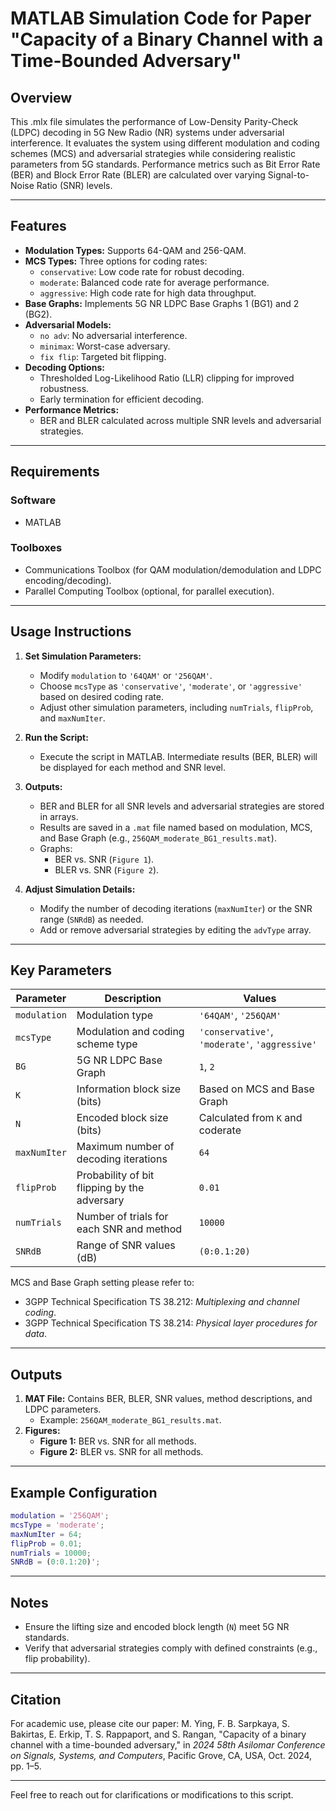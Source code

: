 
# MATLAB Simulation Code for Paper "Capacity of a Binary Channel with a Time-Bounded Adversary"

## Overview
This .mlx file simulates the performance of Low-Density Parity-Check (LDPC) decoding in 5G New Radio (NR) systems under adversarial interference. It evaluates the system using different modulation and coding schemes (MCS) and adversarial strategies while considering realistic parameters from 5G standards. Performance metrics such as Bit Error Rate (BER) and Block Error Rate (BLER) are calculated over varying Signal-to-Noise Ratio (SNR) levels.

---

## Features
- **Modulation Types:** Supports 64-QAM and 256-QAM.
- **MCS Types:** Three options for coding rates:
  - `conservative`: Low code rate for robust decoding.
  - `moderate`: Balanced code rate for average performance.
  - `aggressive`: High code rate for high data throughput.
- **Base Graphs:** Implements 5G NR LDPC Base Graphs 1 (BG1) and 2 (BG2).
- **Adversarial Models:**
  - `no adv`: No adversarial interference.
  - `minimax`: Worst-case adversary.
  - `fix flip`: Targeted bit flipping.
- **Decoding Options:**
  - Thresholded Log-Likelihood Ratio (LLR) clipping for improved robustness.
  - Early termination for efficient decoding.
- **Performance Metrics:**
  - BER and BLER calculated across multiple SNR levels and adversarial strategies.

---

## Requirements
### **Software**
- MATLAB 

### **Toolboxes**
- Communications Toolbox (for QAM modulation/demodulation and LDPC encoding/decoding).
- Parallel Computing Toolbox (optional, for parallel execution).

---

## Usage Instructions

1. **Set Simulation Parameters:**
   - Modify `modulation` to `'64QAM'` or `'256QAM'`.
   - Choose `mcsType` as `'conservative'`, `'moderate'`, or `'aggressive'` based on desired coding rate.
   - Adjust other simulation parameters, including `numTrials`, `flipProb`, and `maxNumIter`.

2. **Run the Script:**
   - Execute the script in MATLAB. Intermediate results (BER, BLER) will be displayed for each method and SNR level.

3. **Outputs:**
   - BER and BLER for all SNR levels and adversarial strategies are stored in arrays.
   - Results are saved in a `.mat` file named based on modulation, MCS, and Base Graph (e.g., `256QAM_moderate_BG1_results.mat`).
   - Graphs:
     - BER vs. SNR (`Figure 1`).
     - BLER vs. SNR (`Figure 2`).

4. **Adjust Simulation Details:**
   - Modify the number of decoding iterations (`maxNumIter`) or the SNR range (`SNRdB`) as needed.
   - Add or remove adversarial strategies by editing the `advType` array.

---

## Key Parameters
| Parameter           | Description                                         | Values                             |
|---------------------|-----------------------------------------------------|------------------------------------|
| `modulation`        | Modulation type                                    | `'64QAM'`, `'256QAM'`             |
| `mcsType`           | Modulation and coding scheme type                  | `'conservative'`, `'moderate'`, `'aggressive'` |
| `BG`                | 5G NR LDPC Base Graph                              | `1`, `2`                          |
| `K`                 | Information block size (bits)                      | Based on MCS and Base Graph       |
| `N`                 | Encoded block size (bits)                          | Calculated from `K` and coderate  |
| `maxNumIter`        | Maximum number of decoding iterations              | `64`                              |
| `flipProb`          | Probability of bit flipping by the adversary       | `0.01`                            |
| `numTrials`         | Number of trials for each SNR and method           | `10000`                            |
| `SNRdB`             | Range of SNR values (dB)                           | `(0:0.1:20)`                      |

MCS and Base Graph setting please refer to:
- 3GPP Technical Specification TS 38.212: *Multiplexing and channel coding*.
- 3GPP Technical Specification TS 38.214: *Physical layer procedures for data*.

---

## Outputs
1. **MAT File:** Contains BER, BLER, SNR values, method descriptions, and LDPC parameters.
   - Example: `256QAM_moderate_BG1_results.mat`.
2. **Figures:**
   - **Figure 1:** BER vs. SNR for all methods.
   - **Figure 2:** BLER vs. SNR for all methods.

---

## Example Configuration
```matlab
modulation = '256QAM';
mcsType = 'moderate';
maxNumIter = 64;
flipProb = 0.01;
numTrials = 10000;
SNRdB = (0:0.1:20)';
```

---

## Notes
- Ensure the lifting size and encoded block length (`N`) meet 5G NR standards.
- Verify that adversarial strategies comply with defined constraints (e.g., flip probability).

---

## Citation
For academic use, please cite our paper:
M. Ying, F. B. Sarpkaya, S. Bakirtas, E. Erkip, T. S. Rappaport, and S. Rangan, "Capacity of a binary channel with a time-bounded adversary," in *2024 58th Asilomar Conference on Signals, Systems, and Computers*, Pacific Grove, CA, USA, Oct. 2024, pp. 1–5.




---

Feel free to reach out for clarifications or modifications to this script.
